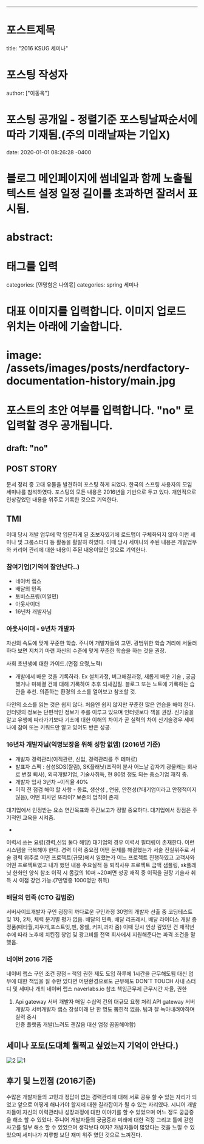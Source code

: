 
---
# 포스트제목
title: "2016 KSUG 세미나"
# 포스팅 작성자
author: ["이동옥"] 
# 포스팅 공개일 - 정렬기준 포스팅날짜순서에 따라 기재됨.(주의 미래날짜는 기입X)
date: 2020-01-01 08:26:28 -0400
# 블로그 메인페이지에 썸네일과 함께 노출될 텍스트 설정 일정 길이를 초과하면 잘려서 표시됨.
# abstract:
# 태그를 입력
categories: [민망함은 나의몫]
categories: spring 세미나
# 대표 이미지를 입력합니다. 이미지 업로드 위치는 아래에 기술합니다.
# image: /assets/images/posts/nerdfactory-documentation-history/main.jpg
# 포스트의 초안 여부를 입력합니다. "no" 로 입력할 경우 공개됩니다.
draft: "no"
---
## POST STORY
문서 정리 중 고대 유물을 발견하여 포스팅 하게 되었다. 한국의 스프링 사용자의 모임 세미나를 참석하였다.
포스팅의 모든 내용은 2016년을 기반으로 두고 있다. 개인적으로 인상깊었던 내용을 위주로 기록한 것으로 기억한다.

## TMI
이때 당시 개발 업무에 막 입문하게 된 초보자였기에 로드맵이 구체화되지 않아 이런 세미나 및 그룹스터디 등 활동을 활발히 하였다.
이때 당시 세미나의 주된 내용은 개발업무와 커리어 관리에 대한 내용이 주된 내용이였던 것으로 기억한다.

### 참여기업(기억이 잘안난다..)
 - 네이버 랩스
 - 배달의 민족
 - 토비스프링(이일민)
 - 아웃사이더
 - 16년차  개발자님
 
### 아웃사이더 - 9년차 개발자
  자신의 속도에 맞게 꾸준한 학습.
주니어 개발자들의 고민. 광범위한 학습 거리에 서둘러 하다 보면 지치기 마련
자신의 수준에 맞게 꾸준한 학습을 하는 것을 권장.
 
사회 초년생에 대한 가이드.(면접 요령,노력)
 - 개발에서 배운 것을 기록하라.
   Ex 설치과정, 버그해결과정, 새롭게 배운 기술 , 궁금했거나 미해결 건에 대해 기록하여 추후 되새김질.
블로그 또는 노트에 기록하는 습관을 추천. 의존하는 환경의 소스를 열어보고 참조할 것. 

타인의 소스를 읽는 것은 쉽지 않다. 처음엔 쉽지 않지만 꾸준한 많은 연습을 해야 한다.
인터넷의 정보는 단편적인 정보가 주를 이루고 있으며 인터넷보다 책을 권장.
신기술을 알고 유행에 따라가기보다 기초에 대한 이해의 차이가 곧 실력의 차이 
신기술경우 세미나에 참여 또는 키워드만 알고 있어도 반은 성공.



### 16년차 개발자님(익명보장을 위해 성함 없앰) (2016년 기준)
 - 개발자 경력관리(이직관련, 신입, 경력관리를 주 테마로) 
 - 발표자 스펙 : 삼성SDS(짤림), SK플래닛(조직이 분사 어느날 갑자기 광물캐는 회사로 변질 퇴사), 외국개발기업, 기술사취득, 현 80명 정도 되는 중소기업 재직 중.
 - 개발자 입사 3년차 –이직율 40% 
 - 이직 전 점검 해야 할 사항 -  동료, 생산성 , 연봉, 안전성(?대기업이라고 안정적이지 않음), 어떤 회사던 또라이? 보존의 법칙이 존재

대기업에서 인정받는 요소
연간목표와 주간보고가 정말 중요하다.
대기업에서 장점은 주기적인 교육을 시켜줌.

 - 
 
이력서 쓰는 요령(경력,신입 둘다 해당)
대기업의 경우 이력서 필터링이 존재한다.  이런 시스템을 극복해야 한다.
경력 이력 중요점 
어떤 문제를 해결했는가 서술 
진실위주로 서술
경력 위주로 어떤 프로젝트(규모)에서 일했는가
어느 프로젝트 진행하였고 고객사와 어떤 프로젝트였고 내가 했던 내용 주요실적 등 퇴직사유
프로젝트 금액
샘플링,  sk플래닛 한화인 양식 참조
이직 시 몸값의 10퍼 ~20퍼면 성공 
재직 중 이직을 권장
기술사 취득 시 이점 강연.가능.(7만명중 1000명만 취득)


### 배달의 민족 (CTO 김범준) 
서버사이드개발자 구인
굉장히 까다로운 구인과정 30명의 개발자 선출 중
코딩테스트 및 1차, 2차, 체력 
분기별  평가 없음.
배달의 민족, 배달 리프레시, 배달 라이더스 개발
증정품(때타월,지우개,포스트잇,펜, 몽쉘, 커피,과자 줌)
이때 당시 인상 깊었던 건 재직년수에 따라 노후에 치킨집 창업 및 광고비를 전액 회사에서 지원해준다는 파격 조건을 말했음.

### 네이버 2016 기준
네이버 랩스 구인 조건
장점 – 책임 권한 제도 도입 
하루에 1시간을 근무해도됨 대신 업무에 대한 책임을 질 수만 있다면 어떤환경으로도 근무해도 DON`T TOUCH
사내 스터디 및 세미나 개최 
네이버 랩스 naverlabs.io 참조
책임근무제 근무시간 자율, 권한
1. Api gateway 서버 개발자
매일 수십억 건의 대규모 요청 처리 API gateway 서버개발자
서버개발자 랩스 창설이래 단 한 명도 뽑힌적 없음.
팀과 잘 녹아내려야하며 실력 중시  
인증 플랫폼 개발(느려도 괜찮음 대신 엄청 꼼꼼해야함)


## 세미나 포토(도대체 뭘찍고 싶었는지 기억이 안난다.)
![2](https://user-images.githubusercontent.com/12209348/82405930-3140da00-9aa0-11ea-9c14-7fb57ef21284.jpg)
![1](https://user-images.githubusercontent.com/12209348/82405935-330a9d80-9aa0-11ea-989a-d8c4f9df2b88.jpg)



## 후기 및 느낀점 (2016기준)
수많은 개발자들의 고민과 정답이 없는 경력관리에 대해 서로 공유 할 수 있는 자리가 되었고 앞으로 어떻게 해나가야 할지에 대한 길라잡이가 될 수 있는 자리였다.
시니어 개발자들이 자신의 이력관리나 성장과정에 대한 이야기를 할 수 있었으며 어느 정도 궁금증을 해소 할 수 있었다.
주니어 개발자들의 궁금증과 미래에 대한 걱정 그리고 틀에 갇힌 사고를 일부 해소 할 수 있었으며 생각보다 여자? 개발자들이 많았다는 것을 느낄 수  있었으며 세미나가 지루함 보단 재미 위주 였던 것으로 느껴진다. 
